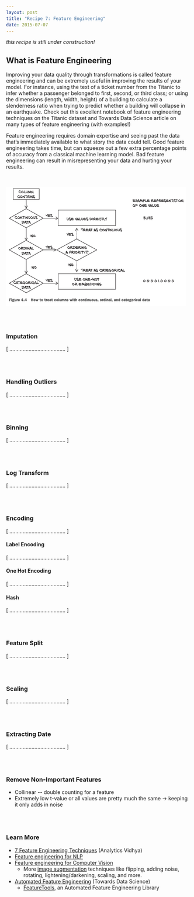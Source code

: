 ```yaml
---
layout: post
title: "Recipe 7: Feature Engineering"
date: 2015-07-07
---
```

_this recipe is still under construction!_


## What is Feature Engineering
Improving your data quality through transformations is called feature engineering and can be extremely useful in improving the results of your model. For instance, using the text of a ticket number from the Titanic to infer whether a passenger belonged to first, second, or third class; or using the dimensions (length, width, height) of a building to calculate a slenderness ratio when trying to predict whether a building will collapse in an earthquake. Check out this excellent notebook of feature engineering techniques on the Titanic dataset and Towards Data Science article on many types of feature engineering (with examples!)

Feature engineering requires domain expertise and seeing past the data that’s immediately available to what story the data could tell. Good feature engineering takes time, but can squeeze out a few extra percentage points of accuracy from a classical machine learning model. Bad feature engineering can result in misrepresenting your data and hurting your results.

<br><br>
![Categorical vs Continuous](/assets/recipe7/categorical_vs_continuous.png)

<br><br>
### Imputation
[ ...................................... ]

<br><br>
### Handling Outliers
[ ...................................... ]

<br><br>
### Binning
[ ...................................... ]

<br><br>
### Log Transform
[ ...................................... ]

<br><br>
### Encoding
[ ...................................... ]

#### Label Encoding
[ ...................................... ]

#### One Hot Encoding
[ ...................................... ]

#### Hash
[ ...................................... ]

<br><br>
### Feature Split
[ ...................................... ]

<br><br>
### Scaling
[ ...................................... ]

<br><br>
### Extracting Date
[ ...................................... ]

<br><br>
### Remove Non-Important Features
- Collinear -- double counting for a feature
- Extremely low t-value or all values are pretty much the same → keeping it only adds in noise

<br><br>
### Learn More
- [7 Feature Engineering Techniques](https://www.analyticsvidhya.com/blog/2020/10/7-feature-engineering-techniques-machine-learning/) (Analytics Vidhya)
- [Feature engineering for NLP](https://towardsdatascience.com/text-analysis-feature-engineering-with-nlp-502d6ea9225d)
- [Feature engineering for Computer Vision](https://towardsdatascience.com/data-augmentation-techniques-in-python-f216ef5eed69)
    - More [image augmentation](https://towardsdatascience.com/data-augmentation-for-deep-learning-4fe21d1a4eb9) techniques like flipping, adding noise, rotating, lightening/darkening, scaling, and more.
- [Automated Feature Engineering](https://towardsdatascience.com/automated-feature-engineering-in-python-99baf11cc219) (Towards Data Science)
    - [FeatureTools](https://www.featuretools.com/), an Automated Feature Engineering Library

